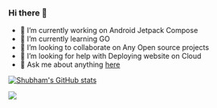 ### Hi there 👋

<!--
**FallenHelix/FallenHelix** is a ✨ _special_ ✨ repository because its `README.md` (this file) appears on your GitHub profile.

Here are some ideas to get you started:
-->
- 🔭 I’m currently working on Android Jetpack Compose
- 🌱 I’m currently learning GO
- 👯 I’m looking to collaborate on Any Open source projects
- 🤔 I’m looking for help with Deploying website on Cloud
- 💬 Ask me about anything [here](https://github.com/FallenHelix/FallenHelix/issues)



[![Shubham's GitHub stats](https://github-readme-stats.vercel.app/api?username=FallenHelix&theme=algolia&show_icons=true&count_private=true)](https://github.com/anuraghazra/github-readme-stats)

<a href="https://github.com/anuraghazra/github-readme-stats">
  <!-- Change the `github-readme-stats.anuraghazra1.vercel.app` to `github-readme-stats.vercel.app`  -->
  <img align="center" src="https://github-readme-stats.vercel.app/api/top-langs/?username=FallenHelix&count_private=true&layout=compact&theme=material-palenight" />
</a>
